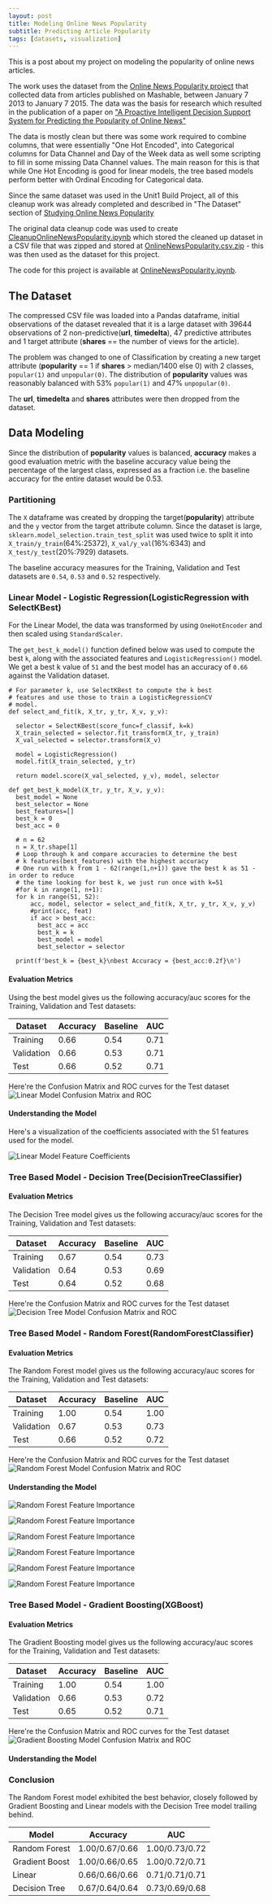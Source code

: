 ```yaml
---
layout: post
title: Modeling Online News Popularity
subtitle: Predicting Article Popularity
tags: [datasets, visualization]
---
```


This is a post about my project  on modeling the popularity of online news articles. 

The work uses the dataset from the [Online News Popularity project](https://archive.ics.uci.edu/ml/datasets/online+news+popularity) that collected data from articles published on Mashable, between January 7 2013 to January 7 2015. The data was the basis for research which resulted in the publication of a paper on ["A Proactive Intelligent Decision Support System for Predicting the Popularity of Online News"](https://www.researchgate.net/publication/283510525_A_Proactive_Intelligent_Decision_Support_System_for_Predicting_the_Popularity_of_Online_News)

The data is mostly clean but there was some work required to combine columns, that were essentially "One Hot Encoded", into  Categorical columns for  Data Channel and Day of the Week data as well some scripting to fill in some missing Data Channel values. The main reason for this is that while One Hot Encoding is good for linear models, the tree based models perform better with Ordinal Encoding for Categorical data.

Since the same dataset was used in the Unit1 Build Project, all of this cleanup work was already completed and described in "The Dataset" section of [Studying Online News Popularity](https://nsriniva.github.io/2020-10-23-DSPT9-Unit1-BuildProject/)

The original data cleanup code was used to create [CleanupOnlineNewsPopularity.ipynb](https://github.com/nsriniva/DS-Unit-2-Build/blob/main/CleanupOnlineNewsPopularity.ipynb) which stored the cleaned up dataset in a CSV file that was zipped and stored at [OnlineNewsPopularity.csv.zip](https://github.com/nsriniva/DS-Unit-2-Build/blob/main/OnlineNewsPopularity.csv.zip) - this was then used as the dataset for this project.

The code for this project is available at [OnlineNewsPopularity.ipynb](https://raw.githubusercontent.com/nsriniva/DS-Unit-2-Build/master/OnlineNewsPopularity.ipynb). 

## The Dataset

The compressed CSV file was loaded into a Pandas dataframe, initial observations of the dataset revealed that it is a large dataset with 39644 observations of 2 non-predictive(**url**, **timedelta**), 47 predictive attributes and 1 target attribute (**shares** == the number of views for the article). 

The problem was changed to one of Classification by creating a new target attribute (**popularity** == 1 if **shares** > median/1400 else 0) with 2 classes, `popular(1)` and `unpopular(0)`. The distribution of **popularity** values was reasonably balanced with 53% `popular(1)` and 47% `unpopular(0)`.

The **url**, **timedelta** and **shares** attributes were then dropped from the dataset.

## Data Modeling
Since the distribution of **popularity** values is balanced, **accuracy** makes a good evaluation metric with the baseline accuracy value being the percentage of the largest class, expressed as a fraction i.e. the baseline accuracy for the entire dataset would be 0.53. 

### Partitioning
The `X` dataframe was created by dropping the target(**popularity**) attribute and the `y` vector from the target attribute column.
Since the dataset is large, `sklearn.model_selection.train_test_split` was used twice to split it into `X_train/y_train`(64%:25372), `X_val/y_val`(16%:6343) and `X_test/y_test`(20%:7929) datasets.

The baseline accuracy measures for the Training, Validation and Test datasets are `0.54`, `0.53` and `0.52` respectively.

### Linear Model - Logistic Regression(LogisticRegression with SelectKBest) 
For the Linear Model, the data was transformed by using `OneHotEncoder` and then scaled using `StandardScaler`. 

The `get_best_k_model()` function defined below was used to compute the best `k`, along with the associated features and `LogisticRegression()` model. 
We get a best k value of `51` and the best model has an accuracy of `0.66` against the Validation dataset.

```
# For parameter k, use SelectKBest to compute the k best
# features and use those to train a LogisticRegressionCV
# model.
def select_and_fit(k, X_tr, y_tr, X_v, y_v):
    
  selector = SelectKBest(score_func=f_classif, k=k)
  X_train_selected = selector.fit_transform(X_tr, y_train)
  X_val_selected = selector.transform(X_v)

  model = LogisticRegression()
  model.fit(X_train_selected, y_tr)
  
  return model.score(X_val_selected, y_v), model, selector
  
def get_best_k_model(X_tr, y_tr, X_v, y_v):
  best_model = None
  best_selector = None
  best_features=[]
  best_k = 0
  best_acc = 0

  # n = 62
  n = X_tr.shape[1]
  # Loop through k and compare accuracies to determine the best
  # k features(best_features) with the highest accuracy
  # One run with k from 1 - 62(range(1,n+1)) gave the best k as 51 - in order to reduce
  # the time looking for best k, we just run once with k=51
  #for k in range(1, n+1):
  for k in range(51, 52):
      acc, model, selector = select_and_fit(k, X_tr, y_tr, X_v, y_v)
      #print(acc, feat)
      if acc > best_acc:
        best_acc = acc
        best_k = k
        best_model = model
        best_selector = selector

  print(f'best_k = {best_k}\nbest Accuracy = {best_acc:0.2f}\n')
```

#### Evaluation Metrics
Using the best model gives us the following  accuracy/auc scores for the Training, Validation and Test datasets:

| Dataset | Accuracy | Baseline | AUC |
|-------|--------|---------|----|
| Training | 0.66 | 0.54 | 0.71|
| Validation | 0.66 | 0.53 | 0.71|
| Test | 0.66 | 0.52 | 0.71|

Here're the Confusion Matrix and ROC curves for the Test dataset
![Linear Model Confusion Matrix and ROC ](/assets/img/linear_model_test_acc.png)

#### Understanding the Model

Here's a visualization of the coefficients associated with the 51 features used for the model.

![Linear Model Feature Coefficients ](/assets/img/linear_model_feature_coeff.png)

### Tree Based Model - Decision Tree(DecisionTreeClassifier)

#### Evaluation Metrics
The Decision Tree model gives us the following  accuracy/auc scores for the Training, Validation and Test datasets:

| Dataset | Accuracy | Baseline | AUC |
|-------|--------|---------|----|
| Training | 0.67 | 0.54 | 0.73|
| Validation | 0.64 | 0.53 | 0.69|
| Test | 0.64 | 0.52 | 0.68|

Here're the Confusion Matrix and ROC curves for the Test dataset
![Decision Tree Model Confusion Matrix and ROC ](/assets/img/decision_tree_test_acc.png)

### Tree Based Model - Random Forest(RandomForestClassifier)

#### Evaluation Metrics
The Random Forest model gives us the following  accuracy/auc scores for the Training, Validation and Test datasets:

| Dataset | Accuracy | Baseline | AUC |
|-------|--------|---------|----|
| Training | 1.00 | 0.54 | 1.00|
| Validation | 0.67 | 0.53 | 0.73|
| Test | 0.66 | 0.52 | 0.72|

Here're the Confusion Matrix and ROC curves for the Test dataset
![Random Forest Model Confusion Matrix and ROC ](/assets/img/random_forest_test_acc.png)

#### Understanding the Model

![Random Forest Feature Importance ](/assets/img/random_forest_permutation_importance.png)

![Random Forest Feature Importance ](/assets/img/rf_pdp_is_weekend.png)

![Random Forest Feature Importance ](/assets/img/rf_pdp_kw_avg_avg.png)

![Random Forest Feature Importance ](/assets/img/rf_partial_dependence_is_weekend_kw_avg_avg.png)

![Random Forest Feature Importance ](/assets/img/force_plot_076.png)

![Random Forest Feature Importance ](/assets/img/force_plot_020.png)

### Tree Based Model - Gradient Boosting(XGBoost)

#### Evaluation Metrics
The Gradient Boosting model gives us the following  accuracy/auc scores for the Training, Validation and Test datasets:

| Dataset | Accuracy | Baseline | AUC |
|-------|--------|---------|----|
| Training | 1.00 | 0.54 | 1.00|
| Validation | 0.66 | 0.53 | 0.72|
| Test | 0.65 | 0.52 | 0.71|

Here're the Confusion Matrix and ROC curves for the Test dataset
![Gradient Boosting Model Confusion Matrix and ROC ](/assets/img/xgb_test_acc.png)

#### Understanding the Model

### Conclusion

The Random Forest model exhibited the best behavior, closely followed by Gradient Boosting and Linear models with the Decision Tree model trailing behind.  

| Model | Accuracy |  AUC |
|-------|--------|----|
| Random Forest | 1.00/0.67/0.66 |  1.00/0.73/0.72|
| Gradient Boost | 1.00/0.66/0.65 |  1.00/0.72/0.71|
| Linear | 0.66/0.66/0.66 |  0.71/0.71/0.71|
| Decision Tree | 0.67/0.64/0.64 |  0.73/0.69/0.68|


